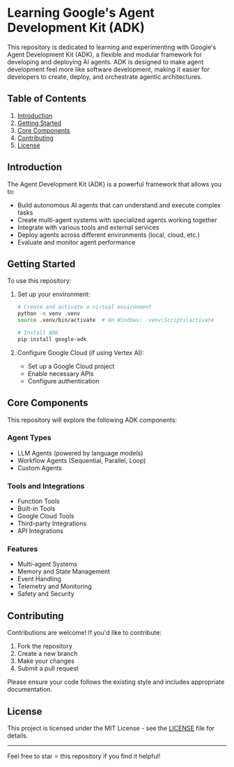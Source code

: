 # Learning Google's Agent Development Kit (ADK)

This repository is dedicated to learning and experimenting with Google's Agent Development Kit (ADK), a flexible and modular framework for developing and deploying AI agents. ADK is designed to make agent development feel more like software development, making it easier for developers to create, deploy, and orchestrate agentic architectures.

## Table of Contents

1. [Introduction](#introduction)
2. [Getting Started](#getting-started)
3. [Core Components](#core-components)
4. [Contributing](#contributing)
5. [License](#license)

## Introduction

The Agent Development Kit (ADK) is a powerful framework that allows you to:
- Build autonomous AI agents that can understand and execute complex tasks
- Create multi-agent systems with specialized agents working together
- Integrate with various tools and external services
- Deploy agents across different environments (local, cloud, etc.)
- Evaluate and monitor agent performance

## Getting Started

To use this repository:

1. Set up your environment:
   ```bash
   # Create and activate a virtual environment
   python -m venv .venv
   source .venv/bin/activate  # On Windows: .venv\Scripts\activate
   
   # Install ADK
   pip install google-adk
   ```

2. Configure Google Cloud (if using Vertex AI):
   - Set up a Google Cloud project
   - Enable necessary APIs
   - Configure authentication

## Core Components

This repository will explore the following ADK components:

### Agent Types
- LLM Agents (powered by language models)
- Workflow Agents (Sequential, Parallel, Loop)
- Custom Agents

### Tools and Integrations
- Function Tools
- Built-in Tools
- Google Cloud Tools
- Third-party Integrations
- API Integrations

### Features
- Multi-agent Systems
- Memory and State Management
- Event Handling
- Telemetry and Monitoring
- Safety and Security

## Contributing

Contributions are welcome! If you'd like to contribute:

1. Fork the repository
2. Create a new branch
3. Make your changes
4. Submit a pull request

Please ensure your code follows the existing style and includes appropriate documentation.

## License

This project is licensed under the MIT License - see the [LICENSE](LICENSE) file for details.

---

Feel free to star ⭐ this repository if you find it helpful! 